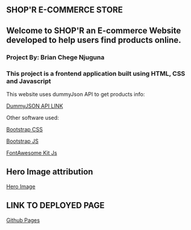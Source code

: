 ## SHOP'R E-COMMERCE STORE

## Welcome to SHOP'R an E-commerce Website developed to help users find products online.

### Project By: Brian Chege Njuguna

### This project is a frontend application built using HTML, CSS and Javascript

This website uses dummyJson API to get products info:

[DummyJSON API LINK](https://dummyjson.com/products)

Other software used:

[Bootstrap CSS](https://cdn.jsdelivr.net/npm/bootstrap@5.3.3/dist/css/bootstrap.min.css)

[Bootstrap JS](https://cdn.jsdelivr.net/npm/bootstrap@5.3.3/dist/js/bootstrap.bundle.min.js)

[FontAwesome Kit Js](https://kit.fontawesome.com/639b381c2d.js)


## Hero Image attribution
[Hero Image](https://www.freepik.com/free-vector/maternity-care-products-abstract-concept-vector-illustration-maternity-special-products-healthy-natural-cosmetics-clean-care-goods-pregnant-newborn-skin-treatment-abstract-metaphor_12469172.htm#fromView=search&page=1&position=8&uuid=e196ca8f-8fd4-46af-b81e-69f7f34bb59b)

## LINK TO DEPLOYED PAGE

[Github Pages](https://brianchege2k.github.io/project-1/)






